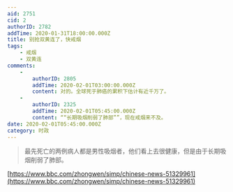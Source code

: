 ```yaml
---
aid: 2751
cid: 2
authorID: 2782
addTime: 2020-01-31T18:00:00.000Z
title: 别抢双黄连了，快戒烟
tags:
    - 戒烟
    - 双黄连
comments:
    -
        authorID: 2805
        addTime: 2020-02-01T03:00:00.000Z
        content: 对的。全球死于肺癌的累积下估计有近千万了。
    -
        authorID: 2325
        addTime: 2020-02-01T05:45:00.000Z
        content: ““长期吸烟削弱了肺部””，现在戒烟来不及。
date: 2020-02-01T05:45:00.000Z
category: 时政
---
```


> 最先死亡的两例病人都是男性吸烟者，他们看上去很健康，但是由于长期吸烟削弱了肺部。

[https://www.bbc.com/zhongwen/simp/chinese-news-51329961](https://www.bbc.com/zhongwen/simp/chinese-news-51329961)
